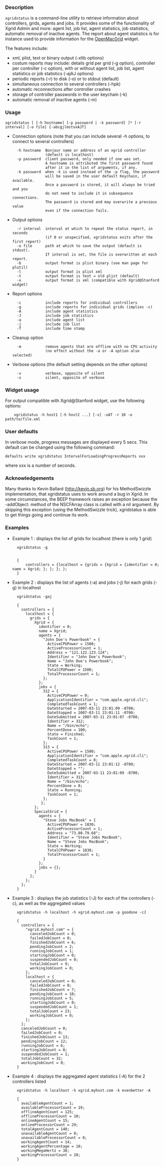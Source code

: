 ### Description

<code>xgridstatus</code> is a command-line utility to retrieve information about controllers, grids, agents and jobs. It provides some of the functionality of Xgrid Admin and more: agent list, job list, agent statistics, job statistics, automatic removal of inactive agents. The report about agent statistics is for instance used to provide information for the [OpenMacGrid](http://www.macresearch.org) widget.

The features include:

* xml, plist, text or binary output (-xltb options)
* costum reports may include: details grid per grid (-g option), controller per controller (-c option), with or without agent list, job list, agent statistics or job statistics (-ajAJ options)
* periodic reports (-r) to disk (-o) or to stdout (default)
* simultaneous connection to several controllers (-hpk)
* automatic reconnections after controller crashes
* storage of controller passwords in the user keychain (-k)
* automatic removal of inactive agents (-m)

### Usage

	xgridstatus [ [-h hostname] [-p password | -k password] ]* [-r interval] [-o file] [-abcgjlmstvxAJT]


* Connection options (note that you can include several -h options, to connect to several controllers)

	    -h hostname  Bonjour name or address of an xgrid controller
	                 (default is localhost)
	    -p password  client password, only needed if one was set.
	                 A hostname is attributed the first password found
	                 after it in the list of arguments, if any.
	    -k password  when -k is used instead of the -p flag, the password
	                 will be saved in the user default Keychain, if available.
	                 Once a password is stored, it will always be tried and you
	                 do not need to include it in subsequence connections.
	                 The password is stored and may overwrite a previous value
	                 even if the connection fails.

* Output options

	    -r interval  interval at which to repeat the status report, in seconds
	                 (if 0 or unspecified, xgridstatus exits after the first report)
	    -o file      path at which to save the output (default is stdout).
	                 If interval is set, the file is overwritten at each report.
	    -b           output format is plist binary (see man page for plutil)
	    -l           output format is plist xml
	    -t           output format is text = old plist (default)
	    -x           output format is xml (compatible with Xgrid@Stanford widget)

* Report options

	    -c           include reports for individual controllers
	    -g           include reports for individual grids (implies -c)
	    -A           include agent statistics
	    -J           include job statistics
	    -a           include agent list
	    -j           include job list
	    -T           include time stamp

* Cleanup option

	    -m           remove agents that are offline with no CPU activity
                     (no effect without the -a or -A option also selected)
					 
* Verbose options (the default setting depends on the other options)

	    -v           verbose, opposite of silent
	    -s           silent, opposite of verbose

### Widget usage

For output compatible with Xgrid@Stanford widget, use the following options:

	    xgridstatus -h host1 [-h host2 ...] [-s] -xAT -r 10 -o path/to/file.xml

### User defaults

In verbose mode, progress messages are displayed every 5 secs.
This default can be changed using the following command:

    defaults write xgridstatus IntervalForLoadingProgressReports xxx

where xxx is a number of seconds.


### Acknowledgements

Many thanks to Kevin Ballard (http://kevin.sb.org) for his MethodSwizzle implementation, that xgridstatus uses to work around a bug in Xgrid. In some circumstances, the BEEP framework raises an exception because the -addObject: method of the NSCFArray class is called with a nil argument. By skipping this exception (using the MethodSwizzle trick), xgridstatus is able to get things going and continue its work.


### Examples


* Example 1 : displays the list of grids for localhost (there is only 1 grid)

		xgridstatus -g
	

		{
		    controllers = {localhost = {grids = {Xgrid = {identifier = 0; name = Xgrid; }; }; }; }; 
		}


* Example 2 : displays the list of agents (-a) and jobs (-j) for each grids (-g) in localhost

		xgridstatus -gaj
	
		{
		  controllers = {
		    localhost = {
		      grids = {
		        Xgrid = {
		          identifier = 0; 
		          name = Xgrid; 
		          agents = {
		            "John Doe's Powerbook" = {
		              ActiveCPUPower = 1500; 
		              ActiveProcessorCount = 1; 
		              Address = "121.122.123.124"; 
		              Identifier = "John Doe's Powerbook"; 
		              Name = "John Doe's Powerbook"; 
		              State = Working; 
		              TotalCPUPower = 1500; 
		              TotalProcessorCount = 1; 
		            }; 
		          }; 
		          jobs = {
		            312 = {
		              ActiveCPUPower = 0; 
		              ApplicationIdentifier = "com.apple.xgrid.cli"; 
		              CompletedTaskCount = 1; 
		              DateStarted = 2007-03-11 23:01:09 -0700; 
		              DateStopped = 2007-03-11 23:01:11 -0700; 
		              DateSubmitted = 2007-03-11 23:01:07 -0700; 
		              Identifier = 312; 
		              Name = "/bin/echo"; 
		              PercentDone = 100; 
		              State = Finished; 
		              TaskCount = 1; 
		            }; 
		            313 = {
		              ActiveCPUPower = 1500; 
		              ApplicationIdentifier = "com.apple.xgrid.cli"; 
		              CompletedTaskCount = 0; 
		              DateStarted = 2007-03-11 23:01:12 -0700; 
		              DateStopped = ""; 
		              DateSubmitted = 2007-03-11 23:01:09 -0700; 
		              Identifier = 313; 
		              Name = "/bin/echo"; 
		              PercentDone = 0; 
		              State = Running; 
		              TaskCount = 1; 
		            }; 
		           };
		        }; 
		        SpecialGrid = {
		          agents = {
		            "Steve Jobs MacBook" = {
		              ActiveCPUPower = 1830; 
		              ActiveProcessorCount = 1; 
		              Address = "73.80.79.68"; 
		              Identifier = "Steve Jobs MacBook"; 
		              Name = "Steve Jobs MacBook"; 
		              State = Working; 
		              TotalCPUPower = 1830; 
		              TotalProcessorCount = 1; 
		            }
		          }; 
		          jobs = {}; 
		        }
		      }; 
		    }; 
		  }; 
		}


* Example 3 : displays the job statistics (-J) for each of the controllers (-c), as well as the aggregated values

		xgridstatus -h localhost -h xgrid.myhost.com -p goodone -cJ
	
		{
		  controllers = {
		    "xgrid.myhost.com" = {
		      canceledJobCount = 0; 
		      failedJobCount = 0; 
		      finishedJobCount = 6; 
		      pendingJobCount = 2; 
		      runningJobCount = 1; 
		      startingJobCount = 0; 
		      suspendedJobCount = 0; 
		      totalJobCount = 9; 
		      workingJobCount = 0; 
		    }; 
		    localhost = {
		      canceledJobCount = 0; 
		      failedJobCount = 0; 
		      finishedJobCount = 7; 
		      pendingJobCount = 10; 
		      runningJobCount = 5; 
		      startingJobCount = 0; 
		      suspendedJobCount = 1; 
		      totalJobCount = 23; 
		      workingJobCount = 0; 
		    }; 
		  }; 
		  canceledJobCount = 0; 
		  failedJobCount = 0; 
		  finishedJobCount = 13; 
		  pendingJobCount = 12; 
		  runningJobCount = 6; 
		  startingJobCount = 0; 
		  suspendedJobCount = 1; 
		  totalJobCount = 32; 
		  workingJobCount = 0; 
		}


* Example 4 : displays the aggregated agent statistics (-A) for the 2 controllers listed

		xgridstatus -h localhost -h xgrid.myhost.com -k evenbetter -A
	
		{
		  availableAgentCount = 1; 
		  availableProcessorCount = 19; 
		  offlineAgentCount = 125; 
		  offlineProcessorCount = 10; 
		  onlineAgentCount = 15; 
		  onlineProcessorCount = 29; 
		  totalAgentCount = 140; 
		  unavailableAgentCount = 0; 
		  unavailableProcessorCount = 0; 
		  workingAgentCount = 14; 
		  workingAgentPercentage = 10; 
		  workingMegaHertz = 38; 
		  workingProcessorCount = 28; 
		}
